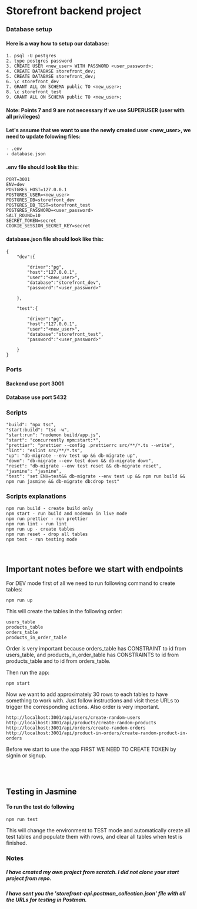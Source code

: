 # Storefront backend project

### Database setup

#### Here is a way how to setup our database:

    1. psql -U postgres
    2. type postgres password
    3. CREATE USER <new_user> WITH PASSWORD <user_password>;
    4. CREATE DATABASE storefront_dev;
    5. CREATE DATABASE storefront_dev;
    6. \c storefront_dev
    7. GRANT ALL ON SCHEMA public TO <new_user>;
    8. \c storefront_test
    9. GRANT ALL ON SCHEMA public TO <new_user>;


#### Note: Points 7 and 9 are not necessary if we use SUPERUSER (user with all privileges)

#### Let's assume that we want to use the newly created user <new_user>, we need to update folowing files:
    - .env
    - database.json

#### .env file should look like this:

    PORT=3001
    ENV=dev
    POSTGRES_HOST=127.0.0.1
    POSTGRES_USER=<new_user>
    POSTGRES_DB=storefront_dev
    POSTGRES_DB_TEST=storefront_test
    POSTGRES_PASSWORD=<user_password>
    SALT_ROUND=10
    SECRET_TOKEN=secret
    COOKIE_SESSION_SECRET_KEY=secret

#### database.json file should look like this:

    {
        "dev":{

            "driver":"pg",
            "host":"127.0.0.1",
            "user":"<new_user>",
            "database":"storefront_dev",
            "password":"<user_password>"

        },

        "test":{

            "driver":"pg",
            "host":"127.0.0.1",
            "user":"<new_user>",
            "database":"storefront_test",
            "password":"<user_password>"

        }
    }

### Ports
#### Backend use port 3001
#### Database use port 5432


### Scripts

    "build": "npx tsc",
    "start:build": "tsc -w",
    "start:run": "nodemon build/app.js",
    "start": "concurrently npm:start:*",
    "prettier": "prettier --config .prettierrc src/**/*.ts --write",
    "lint": "eslint src/**/*.ts",
    "up": "db-migrate --env test up && db-migrate up",
    "down": "db-migrate --env test down && db-migrate down",
    "reset": "db-migrate --env test reset && db-migrate reset",
    "jasmine": "jasmine",
    "test": "set ENV=test&& db-migrate --env test up && npm run build && npm run jasmine && db-migrate db:drop test"

### Scripts explanations

    npm run build - create build only
    npm start - run build and nodemon in live mode
    npm run prettier - run prettier
    npm run lint - run lint
    npm run up - create tables
    npm run reset - drop all tables
    npm test - run testing mode
<br />

## Important notes before we start with endpoints
For DEV mode first of all we need to run following command to create tables:

    npm run up

This will create the tables in the following order:

    users_table
    products_table
    orders_table
    products_in_order_table

Order is very important because orders_table has CONSTRAINT to id from users_table, and products_in_order_table has CONSTRAINTS to id from products_table and to id from orders_table.

Then run the app:

    npm start

Now we want to add approximately 30 rows to each tables to have something to work with. Just follow instructions and visit these URLs to trigger the corresponding actions. Also order is very important. 
    
    http://localhost:3001/api/users/create-random-users
    http://localhost:3001/api/products/create-random-products
    http://localhost:3001/api/orders/create-random-orders
    http://localhost:3001/api/product-in-orders/create-random-product-in-orders

Before we start to use the app FIRST WE NEED TO CREATE TOKEN by signin or signup.


<br />
<br />


## Testing in Jasmine

#### To run the test do following

    npm run test

This will change the environment to TEST mode and automatically create all test tables and populate them with rows, and clear all tables when test is finished.

### Notes
##### I have created my own project from scratch. I did not clone your start project from repo.
##### I have sent you the 'storefront-api.postman_collection.json' file with all the URLs for testing in Postman.













